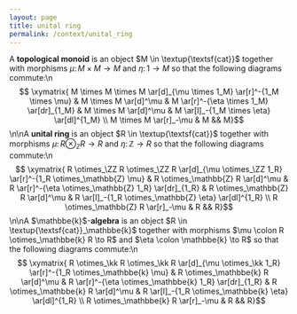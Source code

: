 ```yaml
---
layout: page
title: unital ring
permalink: /context/unital_ring
---
```

A **topological monoid** is an object $M \in \textup{\textsf{cat}}$ together with morphisms $\mu \colon M \times M \to M$ and $\eta \colon 1 \to M$ so that the following diagrams commute:\n$$ \xymatrix{ M \times M \times M \ar[d]_{\mu \times 1_M} \ar[r]^-{1_M \times \mu} & M \times M \ar[d]^\mu & M \ar[r]^-{\eta \times 1_M} \ar[dr]_{1_M} & M \times M \ar[d]^\mu & M \ar[l]_-{1_M \times \eta} \ar[dl]^{1_M} \\ M \times M \ar[r]_-\mu & M &&  M}$$\n\nA **unital ring** is an object $R \in \textup{\textsf{cat}}$ together with morphisms $\mu \colon R \otimes_\mathbb{Z}  R \to R$ and $\eta \colon \mathbb{Z} \to R$ so that the following diagrams commute:\n$$ \xymatrix{ R \otimes_\ZZ R \otimes_\ZZ R \ar[d]_{\mu \otimes_\ZZ 1_R} \ar[r]^-{1_R \otimes_\mathbb{Z} \mu} & R \otimes_\mathbb{Z} R \ar[d]^\mu & R \ar[r]^-{\eta \otimes_\mathbb{Z} 1_R} \ar[dr]_{1_R} & R \otimes_\mathbb{Z} R \ar[d]^\mu & R \ar[l]_-{1_R \otimes_\mathbb{Z} \eta} \ar[dl]^{1_R} \\ R \otimes_\mathbb{Z} R \ar[r]_-\mu & R &&  R}$$\n\nA $\mathbbe{k}$-**algebra** is an object $R \in \textup{\textsf{cat}}_\mathbbe{k}$  together with morphisms $\mu \colon R \otimes_\mathbbe{k}  R \to R$ and $\eta \colon \mathbbe{k} \to R$ so that the following diagrams commute:\n$$ \xymatrix{ R \otimes_\kk R \otimes_\kk R \ar[d]_{\mu \otimes_\kk 1_R} \ar[r]^-{1_R \otimes_\mathbbe{k} \mu} & R \otimes_\mathbbe{k} R \ar[d]^\mu & R \ar[r]^-{\eta \otimes_\mathbbe{k} 1_R} \ar[dr]_{1_R} & R \otimes_\mathbbe{k} R \ar[d]^\mu & R \ar[l]_-{1_R \otimes_\mathbbe{k} \eta} \ar[dl]^{1_R} \\ R \otimes_\mathbbe{k} R \ar[r]_-\mu & R &&  R}$$
